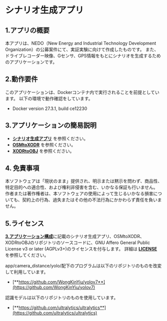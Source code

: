 # シナリオ生成アプリ
## 1.アプリの概要

本アプリは、NEDO（New Energy and Industrial Technology Development Organization）の公募案件にて、実証実験に向けて作成したものです。 
また、ドライブレコーダー映像、Gセンサ、GPS情報をもとにシナリオを生成するためのアプリケーションです。

## 2.動作要件
 このアプリケーションは、Dockerコンテナ内で実行されることを前提としています。
 以下の環境で動作確認をしています。
 
 - Docker version 27.3.1, build ce12230


## 3.アプリケーションの簡易説明

- [**シナリオ生成アプリ**](./app/) を参照ください。
- [**OSMtoXODR**](./osm2xodr/) を参照ください。
- [**XODRtoOBJ**](./xodr2obj/) を参照ください。

## 4. 免責事項

本ソフトウェアは「現状のまま」提供され、明示または黙示を問わず、商品性、特定目的への適合性、および権利非侵害を含む、いかなる保証も行いません。  
作者または著作権者は、本ソフトウェアの使用によって生じるいかなる損害についても、契約上の行為、過失またはその他の不法行為にかかわらず責任を負いません。  

## 5.ライセンス

[**3.アプリケーション構成**](./#3.アプリケーション構成)に記載のシナリオ生成アプリ、OSMtoXODR、XODRtoOBJのリポジトリのソースコードに、GNU Affero General Public License v3 or later (AGPLv3+)のライセンスを付与します。
詳細は [**LICENSE**](./LICENSE) を参照してください。  

app/camera_distance/yolo/配下のプログラムは以下のリポジトリのものを改変して利用しています。
- [**https://github.com/WongKinYiu/yolov7**](https://github.com/WongKinYiu/yolov7)

認識モデルは以下のリポジトリのものを使用しています。
- [**https://github.com/ultralytics/ultralytics**](https://github.com/ultralytics/ultralytics)

